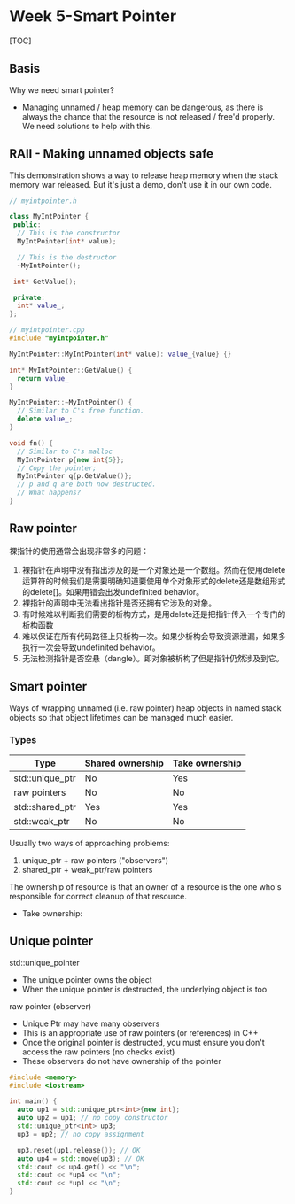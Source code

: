 # Week 5-Smart Pointer
[TOC]

## Basis

Why we need smart pointer?
- Managing unnamed / heap memory can be dangerous, as there is always the chance that the resource is not released / free'd properly. We need solutions to help with this.

## RAII - Making unnamed objects safe
This demonstration shows a way to release heap memory when the stack memory war released. But it's just a demo, don't use it in our own code.
```c++
// myintpointer.h

class MyIntPointer {
 public:
  // This is the constructor
  MyIntPointer(int* value);

  // This is the destructor
  ~MyIntPointer();

 int* GetValue();

 private:
  int* value_;
};
```
```c++
// myintpointer.cpp
#include "myintpointer.h"

MyIntPointer::MyIntPointer(int* value): value_{value} {}

int* MyIntPointer::GetValue() {
  return value_
}

MyIntPointer::~MyIntPointer() {
  // Similar to C's free function.
  delete value_;
}
```
```c++
void fn() {
  // Similar to C's malloc
  MyIntPointer p{new int{5}};
  // Copy the pointer;
  MyIntPointer q{p.GetValue()};
  // p and q are both now destructed.
  // What happens?
}
```
## Raw pointer
裸指针的使用通常会出现非常多的问题：
1. 裸指针在声明中没有指出涉及的是一个对象还是一个数组。然而在使用delete运算符的时候我们是需要明确知道要使用单个对象形式的delete还是数组形式的delete[]。如果用错会出发undefinited behavior。
2. 裸指针的声明中无法看出指针是否还拥有它涉及的对象。
3. 有时候难以判断我们需要的析构方式，是用delete还是把指针传入一个专门的析构函数
4. 难以保证在所有代码路径上只析构一次。如果少析构会导致资源泄漏，如果多执行一次会导致undefinited behavior。
5. 无法检测指针是否空悬（dangle）。即对象被析构了但是指针仍然涉及到它。

## Smart pointer
Ways of wrapping unnamed (i.e. raw pointer) heap objects in named stack objects so that object lifetimes can be managed much easier.

### Types
|Type|Shared ownership|Take ownership|
|---|---|---|
|std::unique_ptr<T>|No|Yes|
|raw pointers|No|No|
|std::shared_ptr<T>|Yes|Yes|
|std::weak_ptr<T>|No|No|

Usually two ways of approaching problems:
1. unique_ptr + raw pointers ("observers")
2. shared_ptr + weak_ptr/raw pointers

The ownership of resource is that an owner of a resource is the one who's responsible for correct cleanup of that resource.
- Take ownership: 

## Unique pointer
std::unique_pointer<T>
- The unique pointer owns the object
- When the unique pointer is destructed, the underlying object is too

raw pointer (observer)
- Unique Ptr may have many observers
- This is an appropriate use of raw pointers (or references) in C++
- Once the original pointer is destructed, you must ensure you don't access the raw pointers (no checks exist)
- These observers do not have ownership of the pointer
```c++
#include <memory>
#include <iostream>

int main() {
  auto up1 = std::unique_ptr<int>{new int};
  auto up2 = up1; // no copy constructor
  std::unique_ptr<int> up3;
  up3 = up2; // no copy assignment

  up3.reset(up1.release()); // OK
  auto up4 = std::move(up3); // OK
  std::cout << up4.get() << "\n";
  std::cout << *up4 << "\n";
  std::cout << *up1 << "\n";
}
```